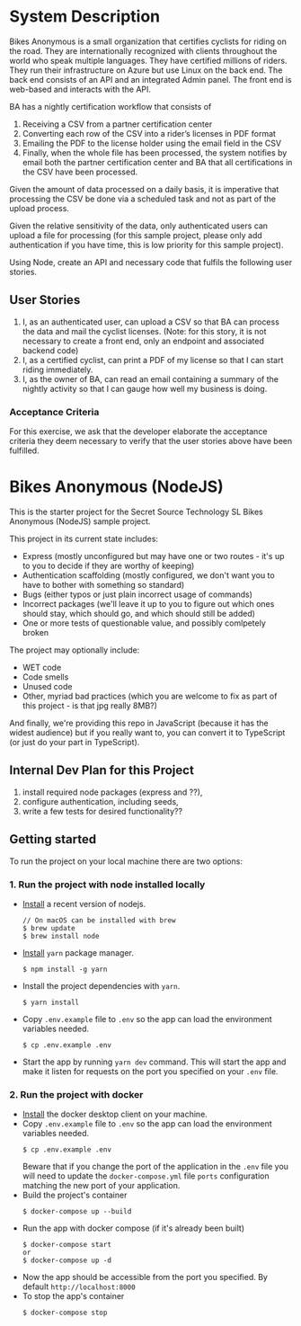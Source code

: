 # System Description

Bikes Anonymous is a small organization that certifies cyclists for riding on the road. They are internationally recognized with clients throughout the world who speak multiple languages. They have certified millions of riders. They run their infrastructure on Azure but use Linux on the back end. The back end consists of an API and an integrated Admin panel. The front end is web-based and interacts with the API.

BA has a nightly certification workflow that consists of

1) Receiving a CSV from a partner certification center 
2) Converting each row of the CSV into a rider’s licenses in PDF format
3) Emailing the PDF to the license holder using the email field in the CSV
4) Finally, when the whole file has been processed, the system notifies by email both the partner certification center and BA that all certifications in the CSV have been processed.

Given the amount of data processed on a daily basis, it is imperative that processing the CSV be done via a scheduled task and not as part of the upload process.

Given the relative sensitivity of the data, only authenticated users can upload a file for processing (for this sample project, please only add authentication if you have time, this is low priority for this sample project).

Using Node, create an API and necessary code that fulfils the following user stories.

## User Stories
1) I, as an authenticated user, can upload a CSV so that BA can process the data and mail the cyclist licenses. (Note: for this story, it is not necessary to create a front end, only an endpoint and associated backend code)
2) I, as a certified cyclist, can print a PDF of my license so that I can start riding immediately.
3) I, as the owner of BA, can read an email containing a summary of the nightly activity so that I can gauge how well my business is doing.

### Acceptance Criteria
For this exercise, we ask that the developer elaborate the acceptance criteria they deem necessary to verify that the user stories above have been fulfilled.

# Bikes Anonymous (NodeJS)

This is the starter project for the Secret Source Technology SL Bikes Anonymous (NodeJS) sample project.

This project in its current state includes:

- Express (mostly unconfigured but may have one or two routes - it's up to you to decide if they are worthy of keeping)
- Authentication scaffolding (mostly configured, we don't want you to have to bother with something so standard)
- Bugs (either typos or just plain incorrect usage of commands)
- Incorrect packages (we'll leave it up to you to figure out which ones should stay, which should go, and which should still be added)
- One or more tests of questionable value, and possibly comlpetely broken

The project may optionally include:

- WET code
- Code smells
- Unused code
- Other, myriad bad practices (which you are welcome to fix as part of this project - is that jpg really 8MB?)

And finally, we're providing this repo in JavaScript (because it has the widest audience) but if you really want to, you can convert it to TypeScript (or just do your part in TypeScript).

## Internal Dev Plan for this Project

1) install required node packages (express and ??),
2) configure authentication, including seeds,
3) write a few tests for desired functionality??

## Getting started

To run the project on your local machine there are two options:

### 1. Run the project with node installed locally
- [Install](https://nodejs.org/en/download/) a recent version of nodejs. 
  ```
  // On macOS can be installed with brew
  $ brew update
  $ brew install node
  ```
- [Install](https://yarnpkg.com/getting-started/install) `yarn` package manager. 
  ```
  $ npm install -g yarn
  ```
- Install the project dependencies with `yarn`.
  ```
  $ yarn install
  ```
- Copy `.env.example` file to `.env` so the app can load the environment variables needed.
  ```
  $ cp .env.example .env
  ```
- Start the app by running `yarn dev` command. This will start the app and make it listen for requests on the port you specified on your `.env` file.

### 2. Run the project with docker
- [Install](https://docs.docker.com/get-docker/) the docker desktop client on your machine.
- Copy `.env.example` file to `.env` so the app can load the environment variables needed.
  ```
  $ cp .env.example .env
  ```
  Beware that if you change the port of the application in the `.env` file you will need to update the `docker-compose.yml` file `ports` configuration
  matching the new port of your application.
- Build the project's container
  ```
  $ docker-compose up --build
  ```
- Run the app with docker compose (if it's already been built)
  ```
  $ docker-compose start
  or
  $ docker-compose up -d
  ```
- Now the app should be accessible from the port you specified. By default `http://localhost:8000`
- To stop the app's container
  ```
  $ docker-compose stop
  ```
